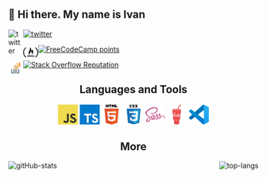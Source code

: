 ## 👋 Hi there. My name is Ivan

<a href="https://twitter.com/smollet777" target="_blank" title="twitter">
  <img align="left" alt="twitter" width="30px" src="https://raw.githubusercontent.com/peterthehan/peterthehan/master/assets/twitter.svg" />
</a>

[![twitter](https://img.shields.io/twitter/follow/smollet777?color=blue&label=follow%20me&logo=twitter&style=for-the-badge)](https://twitter.com/smollet777 "Twitter Follow")

<a href="https://www.freecodecamp.org/smollet777" target="_blank" title="freecodecamp">
  <img align="left" alt="freecodecamp" width="30px" src="https://raw.githubusercontent.com/Smollet777/Smollet777/main/img/freecodecamp_icon.svg" />
</a>

 [![FreeCodeCamp points](https://img.shields.io/freecodecamp/points/smollet777?logo=freecodecamp&style=for-the-badge)](https://www.freecodecamp.org/smollet777 "freeCodeCamp")

<a href="https://stackoverflow.com/users/5134980/smollet777" target="_blank" title="stackoverflow">
  <img align="left" alt="stackoverflow" width="30px" src="https://raw.githubusercontent.com/Smollet777/Smollet777/main/img/stack-overflow.svg" />
</a>

[![Stack Overflow Reputation](https://stackoverflow-badge.herokuapp.com/api/StackOverflowBadge/5134980)](https://stackoverflow.com/users/5134980 "Smollet's Stack Overflow Reputation")


<span align="center">
  
## Languages and Tools
<!--
[![](https://img.shields.io/badge/-Javascript-F0DB4F?style=for-the-badge&labelColor=black&logo=javascript&logoColor=F0DB4F)](#) 
[![](https://img.shields.io/badge/-Typescript-007acc?style=for-the-badge&labelColor=black&logo=typescript&logoColor=007acc)](#)
[![](https://img.shields.io/badge/-VS_code-3880FF?style=for-the-badge&labelColor=black&logo=visual-studio-code&logoColor=3880FF)](#)
-->
<code><img height="40" src="https://raw.githubusercontent.com/github/explore/80688e429a7d4ef2fca1e82350fe8e3517d3494d/topics/javascript/javascript.png"></code>
<code><img height="40" src="https://raw.githubusercontent.com/github/explore/80688e429a7d4ef2fca1e82350fe8e3517d3494d/topics/typescript/typescript.png"></code>
<code><img height="40" src="https://raw.githubusercontent.com/github/explore/80688e429a7d4ef2fca1e82350fe8e3517d3494d/topics/html/html.png"></code>
<code><img height="40" src="https://raw.githubusercontent.com/github/explore/80688e429a7d4ef2fca1e82350fe8e3517d3494d/topics/css/css.png"></code>
<code><img height="40" src="https://raw.githubusercontent.com/github/explore/80688e429a7d4ef2fca1e82350fe8e3517d3494d/topics/sass/sass.png"></code>
<code><img height="40" src="https://raw.githubusercontent.com/github/explore/80688e429a7d4ef2fca1e82350fe8e3517d3494d/topics/gulp/gulp.png"></code>
<code><img height="40" src="https://raw.githubusercontent.com/github/explore/80688e429a7d4ef2fca1e82350fe8e3517d3494d/topics/visual-studio-code/visual-studio-code.png"></code>

## More     
  
</span>

<img align="left" alt="gitHub-stats" src="https://github-readme-stats-ecru-nu.vercel.app/api?username=smollet777&hide_border=true&show_icons=true&text_color=216e39&title_color=40c463&icon_color=216e39" />

<img align="right" alt="top-langs" src="https://github-readme-stats-ecru-nu.vercel.app/api/top-langs/?username=smollet777&layout=compact&hide_border=true&title_color=40c463" />


<!--
**Smollet777/Smollet777** is a ✨ _special_ ✨ repository because its `README.md` (this file) appears on your GitHub profile.

Here are some ideas to get you started:

- 🔭 I’m currently working on ...
- 🌱 I’m currently learning ...
- 👯 I’m looking to collaborate on ...
- 🤔 I’m looking for help with ...
- 💬 Ask me about ...
- 📫 How to reach me: ...
- 😄 Pronouns: ...
- ⚡ Fun fact: ...
-->
